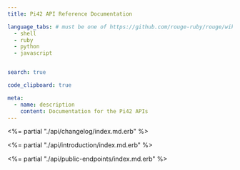 ```yaml
---
title: Pi42 API Reference Documentation

language_tabs: # must be one of https://github.com/rouge-ruby/rouge/wiki/List-of-supported-languages-and-lexers
  - shell
  - ruby
  - python
  - javascript


search: true

code_clipboard: true

meta:
  - name: description
    content: Documentation for the Pi42 APIs
---
```



<%= partial  "./api/changelog/index.md.erb" %>

<%= partial  "./api/introduction/index.md.erb" %>

<%= partial  "./api/public-endpoints/index.md.erb" %>
















